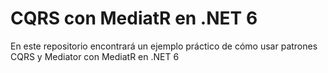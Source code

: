 # CQRS con MediatR en .NET 6
En este repositorio encontrará un ejemplo práctico de cómo usar patrones CQRS y Mediator con MediatR en .NET 6
